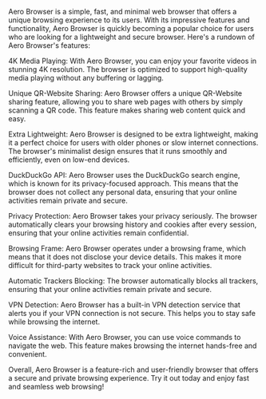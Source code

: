 Aero Browser is a simple, fast, and minimal web browser that offers a unique browsing experience to its users. With its impressive features and functionality, Aero Browser is quickly becoming a popular choice for users who are looking for a lightweight and secure browser. Here's a rundown of Aero Browser's features:

4K Media Playing: With Aero Browser, you can enjoy your favorite videos in stunning 4K resolution. The browser is optimized to support high-quality media playing without any buffering or lagging.

Unique QR-Website Sharing: Aero Browser offers a unique QR-Website sharing feature, allowing you to share web pages with others by simply scanning a QR code. This feature makes sharing web content quick and easy.

Extra Lightweight: Aero Browser is designed to be extra lightweight, making it a perfect choice for users with older phones or slow internet connections. The browser's minimalist design ensures that it runs smoothly and efficiently, even on low-end devices.

DuckDuckGo API: Aero Browser uses the DuckDuckGo search engine, which is known for its privacy-focused approach. This means that the browser does not collect any personal data, ensuring that your online activities remain private and secure.

Privacy Protection: Aero Browser takes your privacy seriously. The browser automatically clears your browsing history and cookies after every session, ensuring that your online activities remain confidential.

Browsing Frame: Aero Browser operates under a browsing frame, which means that it does not disclose your device details. This makes it more difficult for third-party websites to track your online activities.

Automatic Trackers Blocking: The browser automatically blocks all trackers, ensuring that your online activities remain private and secure.

VPN Detection: Aero Browser has a built-in VPN detection service that alerts you if your VPN connection is not secure. This helps you to stay safe while browsing the internet.

Voice Assistance: With Aero Browser, you can use voice commands to navigate the web. This feature makes browsing the internet hands-free and convenient.

Overall, Aero Browser is a feature-rich and user-friendly browser that offers a secure and private browsing experience. Try it out today and enjoy fast and seamless web browsing!
